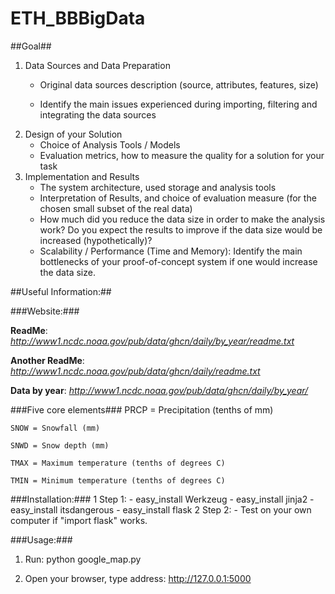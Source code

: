 ETH_BBBigData
=============
##Goal##
1. Data Sources and Data Preparation
    - Original data sources description (source, attributes, features, size)
    
    - Identify the main issues experienced during importing, filtering and 
integrating the data sources
2. Design of your Solution
    - Choice of Analysis Tools / Models
    - Evaluation metrics, how to measure the quality for a solution for your task
3. Implementation and Results
    - The system architecture, used storage and analysis tools
    - Interpretation of Results, and choice of evaluation measure (for the chosen small subset of the real data) 
    - How much did you reduce the data size in order to make the analysis work?  Do you expect the results to improve if the data size would be increased (hypothetically)?
    - Scalability / Performance (Time and Memory): Identify the main bottlenecks of your proof-of-concept system if one would increase the data size.

##Useful Information:##

###Website:###

**ReadMe**: *http://www1.ncdc.noaa.gov/pub/data/ghcn/daily/by_year/readme.txt*

**Another ReadMe**: *http://www1.ncdc.noaa.gov/pub/data/ghcn/daily/readme.txt*

**Data by year**: *http://www1.ncdc.noaa.gov/pub/data/ghcn/daily/by_year/*

###Five core elements###
    PRCP = Precipitation (tenths of mm)

    SNOW = Snowfall (mm)

    SNWD = Snow depth (mm)

    TMAX = Maximum temperature (tenths of degrees C)

    TMIN = Minimum temperature (tenths of degrees C)

###Installation:###
1 Step 1: 
    - easy_install Werkzeug
    - easy_install jinja2
    - easy_install itsdangerous
    - easy_install flask
2 Step 2: 
    - Test on your own computer if "import flask" works.

###Usage:###
1. Run: python google_map.py

2. Open your browser, type address: http://127.0.0.1:5000

